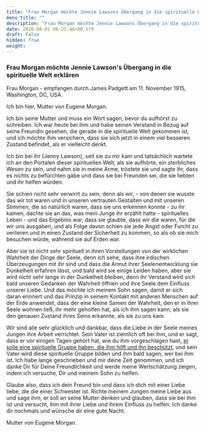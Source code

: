 ```yaml
---
title: "Frau Morgan möchte Jennie Lawsons Übergang in die spirituelle Welt erklären"
menu_title: ""
description: "Frau Morgan möchte Jennie Lawsons Übergang in die spirituelle Welt erklären"
date: 2020-08-01 06:25:48+00:179
draft: False
hidden: True
weight:
---
```

### Frau Morgan möchte Jennie Lawson's Übergang in die spirituelle Welt erklären

Frau Morgan - empfangen durch James Padgett am 11. November 1915, Washington, DC, USA.

Ich bin hier, Mutter von Eugene Morgan.

Ich bin seine Mutter und muss ein Wort sagen, bevor du aufhörst zu schreiben. Ich war heute bei ihm und habe seinen Verstand in Bezug auf seine Freundin gesehen, die gerade in die spirituelle Welt gekommen ist, und ich möchte ihm versichern, dass sie sich jetzt in einem viel besseren Zustand befindet, als er vielleicht denkt.

Ich bin bei ihr (Jenny Lawson), seit sie zu mir kam und tatsächlich wartete ich an den Portalen dieser spirituellen Welt, als sie aufhörte, ein sterbliches Wesen zu sein, und nahm sie in meine Arme, tröstete sie und sagte ihr, dass es nichts zu befürchten gäbe und dass sie bei Freunden sei, die sie liebten und ihr helfen würden.

Sie schien nicht sehr verwirrt zu sein, denn als wir, - von denen sie wusste das wir tot waren und in unseren vertrauten Gestalten und mit unseren Stimmen, die so natürlich waren, dass sie uns erkennen konnte - zu ihr kamen, dachte sie an das, was mein Junge ihr erzählt hatte -  spirituelles Leben - und das Ergebnis war, dass sie glaubte, dass wir die waren, für die wir uns ausgaben, und als Folge davon schien sie jede Angst oder Furcht zu verlieren und in einen Zustand der Sicherheit zu kommen, so als ob sie mich besuchen würde, während sie auf Erden war.

Aber sie ist nicht sehr spirituell in ihren Vorstellungen von der wirklichen Wahrheit der Dinge der Seele, denn ich sehe, dass ihre irdischen Überzeugungen mit ihr sind und dass die Armut ihrer Seelenentwicklung sie Dunkelheit erfahren lässt, und bald wird sie einige Leiden haben, aber sie wird nicht sehr lange in der Dunkelheit bleiben, denn ihr Verstand wird sich bald unseren Gedanken der Wahrheit öffnen und ihre Seele dem Einfluss unserer Liebe. Und das möchte ich meinem Sohn sagen, damit er sich daran erinnert und das Prinzip in seinem Kontakt mit anderen Menschen auf der Erde anwendet, dass der eine kleine Samen der Wahrheit, den er in ihrer Seele wohnen ließ, ihr mehr geholfen hat, als ich ihm sagen kann, als sie den genauen Zustand ihres Seins erkannte, als sie zu uns kam.

Wir sind alle sehr glücklich und dankbar, dass die Liebe in der Seele meines Jungen ihre Arbeit verrichtet. Sein Vater ist ziemlich oft bei ihm, und er sagt, dass er vor einigen Tagen gehört hat, wie du ihm vorgeschlagen hast, [er solle eine spirituelle Gruppe haben, die ihm hilft und ihn beschützt](/padgett-botschaften/padgett-botschaften-in-reihenfolge-des-datums/padgett-botschaften-1914/john-h-padgett-stimmt-dem-vorschlag-zu-eine-gruppe-zu-gruenden-um-seinen-sohn-zu-schuetzen-jep-john-h-padgett-31-mai-1914/), und sein Vater wird diese spirituelle Gruppe bilden und ihm bald sagen, wer bei ihm ist. Ich habe lange geschrieben und mir deine Zeit genommen, und ich danke Dir für Deine Freundlichkeit und werde meine Wertschätzung zeigen, indem ich versuche, Dir und meinem Sohn zu helfen.

Glaube also, dass ich dein Freund bin und dass ich dich mit einer Liebe liebe, die die einer Schwester ist. Richte meinem Jungen meine Liebe aus und sage ihm, er soll an seine Mutter denken und glauben, dass sie bei ihm ist und versucht, ihm mit ihrer Liebe und ihrem Einfluss zu helfen.
Ich danke dir nochmals und wünsche dir eine gute Nacht.

Mutter von Eugene Morgan.
